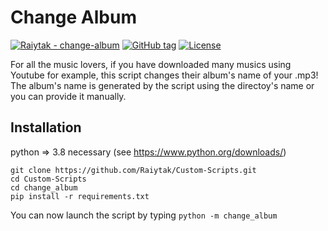 # Change Album
[![Raiytak - change-album](https://img.shields.io/static/v1?label=Raiytak&message=change-album&color=blueviolet&logo=github)](https://github.com/Raiytak/Custom-Scripts/tree/master/change_album "Go to GitHub repo")
[![GitHub tag](https://img.shields.io/github/tag/Raiytak/birthday-calendar?include_prereleases=&sort=semver&color=brightgreen)](https://github.com/Raiytak/change-album/releases/)
[![License](https://img.shields.io/badge/License-MIT-brightgreen)](#license)

For all the music lovers, if you have downloaded many musics using Youtube for example, this script changes their album's name of your .mp3!
The album's name is generated by the script using the directoy's name or you can provide it manually.


## Installation

python => 3.8 necessary (see https://www.python.org/downloads/)
```
git clone https://github.com/Raiytak/Custom-Scripts.git
cd Custom-Scripts
cd change_album
pip install -r requirements.txt
```

You can now launch the script by typing ```python -m change_album```
